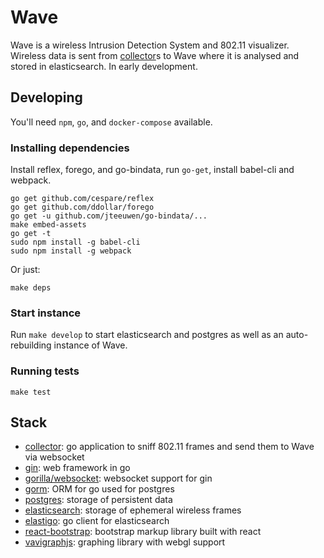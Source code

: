 # Wave

Wave is a wireless Intrusion Detection System and 802.11 visualizer.  Wireless data is sent from [collector](https://github.com/hkparker/collector)s to Wave where it is analysed and stored in elasticsearch.  In early development.

## Developing

You'll need `npm`, `go`, and `docker-compose` available.

### Installing dependencies

Install reflex, forego, and go-bindata, run `go-get`, install babel-cli and webpack.

```
go get github.com/cespare/reflex
go get github.com/ddollar/forego
go get -u github.com/jteeuwen/go-bindata/...
make embed-assets
go get -t
sudo npm install -g babel-cli
sudo npm install -g webpack
```

Or just:

```
make deps
```

### Start instance

Run `make develop` to start elasticsearch and postgres as well as an auto-rebuilding instance of Wave.

### Running tests

```
make test
```

## Stack

* [collector](https://github.com/hkparker/collector): go application to sniff 802.11 frames and send them to Wave via websocket
* [gin](https://github.com/gin-gonic/gin): web framework in go
* [gorilla/websocket](https://github.com/gorilla/websocket): websocket support for gin
* [gorm](https://github.com/jinzhu/gorm): ORM for go used for postgres
* [postgres](https://github.com/postgres/postgres): storage of persistent data
* [elasticsearch](https://github.com/elastic/elasticsearch): storage of ephemeral wireless frames
* [elastigo](https://github.com/mattbaird/elastigo): go client for elasticsearch
* [react-bootstrap](https://github.com/react-bootstrap/react-bootstrap): bootstrap markup library built with react
* [vavigraphjs](https://github.com/anvaka/VivaGraphJS): graphing library with webgl support
